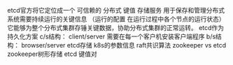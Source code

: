 etcd官方将它定位成一个
可信赖的
分布式 键值 存储服务
用于保存和管理分布式系统需要持续运行的关键信息 （运行的配置 在运行过程中各个节点的运行状态）
它能够为整个分布式集群存锤关键数据，协助分布式集群的正常运转。
etcd作为持久化方案
c/s结构： client/server 需要在每一个客户机安装客户端程序
b/s结构： browser/server
etcd存储 k8s的参数信息
raft共识算法
zookeeper vs etcd
zookeeper树形存储
etcd 键值对
 